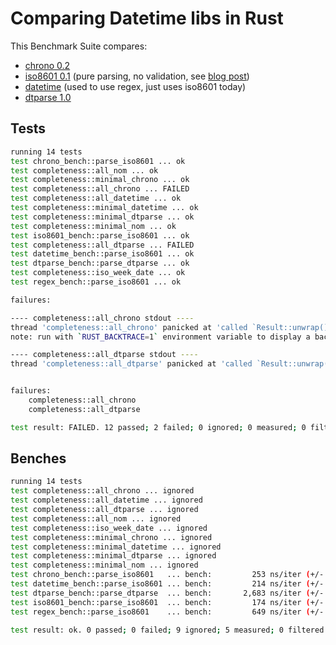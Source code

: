 # Comparing Datetime libs in Rust

 This Benchmark Suite compares:

 * [chrono 0.2](https://crates.io/crates/chrono)
 * [iso8601 0.1](https://crates.io/crates/iso8601) (pure parsing, no validation, see [blog post](https://fnordig.de/2015/07/16/omnomnom-parsing-iso8601-dates-using-nom/))
 * [datetime](https://crates.io/crates/datetime) (used to use regex, just uses iso8601 today)
 * [dtparse 1.0](https://crates.io/crates/dtparse)



## Tests

```bash
running 14 tests
test chrono_bench::parse_iso8601 ... ok
test completeness::all_nom ... ok
test completeness::minimal_chrono ... ok
test completeness::all_chrono ... FAILED
test completeness::all_datetime ... ok
test completeness::minimal_datetime ... ok
test completeness::minimal_dtparse ... ok
test completeness::minimal_nom ... ok
test iso8601_bench::parse_iso8601 ... ok
test completeness::all_dtparse ... FAILED
test datetime_bench::parse_iso8601 ... ok
test dtparse_bench::parse_dtparse ... ok
test completeness::iso_week_date ... ok
test regex_bench::parse_iso8601 ... ok

failures:

---- completeness::all_chrono stdout ----
thread 'completeness::all_chrono' panicked at 'called `Result::unwrap()` on an `Err` value: ParseError(Invalid)', src/libcore/result.rs:999:5
note: run with `RUST_BACKTRACE=1` environment variable to display a backtrace.

---- completeness::all_dtparse stdout ----
thread 'completeness::all_dtparse' panicked at 'called `Result::unwrap()` on an `Err` value: YearMonthDayError("Year already set")', src/libcore/result.rs:999:5


failures:
    completeness::all_chrono
    completeness::all_dtparse

test result: FAILED. 12 passed; 2 failed; 0 ignored; 0 measured; 0 filtered out
```

## Benches

```bash
running 14 tests
test completeness::all_chrono ... ignored
test completeness::all_datetime ... ignored
test completeness::all_dtparse ... ignored
test completeness::all_nom ... ignored
test completeness::iso_week_date ... ignored
test completeness::minimal_chrono ... ignored
test completeness::minimal_datetime ... ignored
test completeness::minimal_dtparse ... ignored
test completeness::minimal_nom ... ignored
test chrono_bench::parse_iso8601   ... bench:         253 ns/iter (+/- 4)
test datetime_bench::parse_iso8601 ... bench:         214 ns/iter (+/- 11)
test dtparse_bench::parse_dtparse  ... bench:       2,683 ns/iter (+/- 107)
test iso8601_bench::parse_iso8601  ... bench:         174 ns/iter (+/- 6)
test regex_bench::parse_iso8601    ... bench:         649 ns/iter (+/- 27)

test result: ok. 0 passed; 0 failed; 9 ignored; 5 measured; 0 filtered out
```